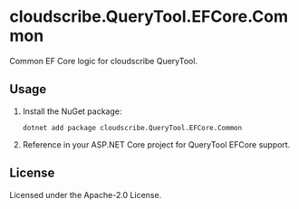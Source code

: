 # cloudscribe.QueryTool.EFCore.Common

Common EF Core logic for cloudscribe QueryTool.

## Usage

1. Install the NuGet package:
   ```shell
   dotnet add package cloudscribe.QueryTool.EFCore.Common
   ```
2. Reference in your ASP.NET Core project for QueryTool EFCore support.

## License

Licensed under the Apache-2.0 License.
